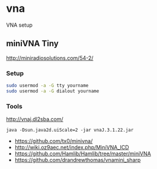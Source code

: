 # vna
VNA setup

## miniVNA Tiny

http://miniradiosolutions.com/54-2/

### Setup

```sh
sudo usermod -a -G tty yourname
sudo usermod -a -G dialout yourname
```

### Tools

http://vnaj.dl2sba.com/

```
java -Dsun.java2d.uiScale=2 -jar vnaJ.3.1.22.jar
```

  * https://github.com/tx0/minivna/
  * http://wiki.oz9aec.net/index.php/MiniVNA_ICD
  * https://github.com/Hamlib/Hamlib/tree/master/miniVNA
  * https://github.com/drandrewthomas/vnamini_sharp

  
